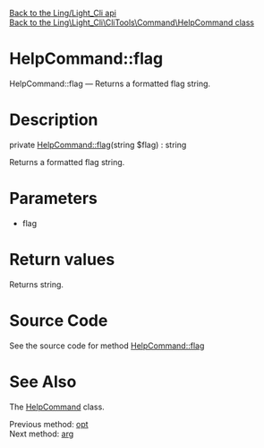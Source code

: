 [Back to the Ling/Light_Cli api](https://github.com/lingtalfi/Light_Cli/blob/master/doc/api/Ling/Light_Cli.md)<br>
[Back to the Ling\Light_Cli\CliTools\Command\HelpCommand class](https://github.com/lingtalfi/Light_Cli/blob/master/doc/api/Ling/Light_Cli/CliTools/Command/HelpCommand.md)


HelpCommand::flag
================



HelpCommand::flag — Returns a formatted flag string.




Description
================


private [HelpCommand::flag](https://github.com/lingtalfi/Light_Cli/blob/master/doc/api/Ling/Light_Cli/CliTools/Command/HelpCommand/flag.md)(string $flag) : string




Returns a formatted flag string.




Parameters
================


- flag

    


Return values
================

Returns string.








Source Code
===========
See the source code for method [HelpCommand::flag](https://github.com/lingtalfi/Light_Cli/blob/master/CliTools/Command/HelpCommand.php#L176-L180)


See Also
================

The [HelpCommand](https://github.com/lingtalfi/Light_Cli/blob/master/doc/api/Ling/Light_Cli/CliTools/Command/HelpCommand.md) class.

Previous method: [opt](https://github.com/lingtalfi/Light_Cli/blob/master/doc/api/Ling/Light_Cli/CliTools/Command/HelpCommand/opt.md)<br>Next method: [arg](https://github.com/lingtalfi/Light_Cli/blob/master/doc/api/Ling/Light_Cli/CliTools/Command/HelpCommand/arg.md)<br>

